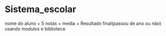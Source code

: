 # Sistema_escolar
nome do aluno + 5 notas + media + Resultado final(passou de ano ou não)
usando modulos e biblioteca
